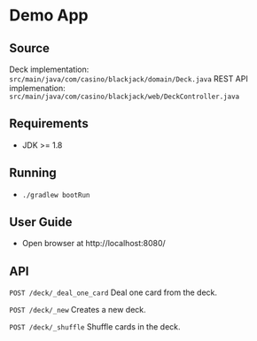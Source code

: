 # Demo App

## Source

Deck implementation: ```src/main/java/com/casino/blackjack/domain/Deck.java```
REST API implemenation: ```src/main/java/com/casino/blackjack/web/DeckController.java```

## Requirements

  - JDK >= 1.8

## Running

  - ```./gradlew bootRun```

## User Guide

  - Open browser at http://localhost:8080/

## API

```POST /deck/_deal_one_card``` Deal one card from the deck.

```POST /deck/_new``` Creates a new deck.

```POST /deck/_shuffle``` Shuffle cards in the deck.
